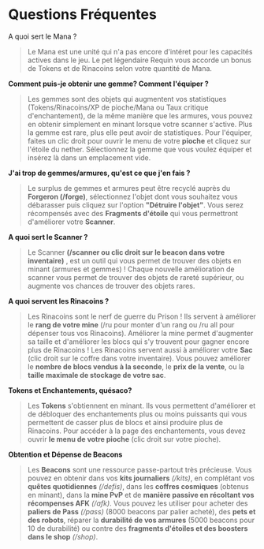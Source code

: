 # Questions Fréquentes

A quoi sert le Mana ?
> Le Mana est une unité qui n'a pas encore d'intéret pour les capacités actives dans le jeu. Le pet légendaire Requin vous accorde un bonus de Tokens et de Rinacoins selon votre quantité de Mana.

**Comment puis-je obtenir une gemme? Comment l'équiper ?**
> Les gemmes sont des objets qui augmentent vos statistiques (Tokens/Rinacoins/XP de pioche/Mana ou Taux critique d'enchantement), de la même manière que les armures, vous pouvez en obtenir simplement en minant lorsque votre
scanner s'active. Plus la gemme est rare, plus elle peut avoir de statistiques. Pour l'équiper, faites un clic droit pour ouvrir le menu de votre **pioche** et cliquez sur l'étoile du nether. Sélectionnez la gemme que vous
voulez équiper et insérez là dans un emplacement vide.

**J'ai trop de gemmes/armures, qu'est ce que j'en fais ?**
> Le surplus de gemmes et armures peut être recyclé auprès du **Forgeron (/forge)**, sélectionnez l'objet dont vous souhaitez vous débarasser puis cliquez sur l'option **"Détruire l'objet"**. Vous serez récompensés avec des **Fragments d'étoile** qui vous permettront d'améliorer votre **Scanner**.

**A quoi sert le Scanner ?**
> Le Scanner **(/scanner ou clic droit sur le beacon dans votre inventaire)** , est un outil qui vous permet de trouver des objets en minant (armures et gemmes) ! Chaque nouvelle amélioration de scanner vous permet de trouver des objets de rareté supérieur, ou augmente vos chances de trouver des objets rares.

**A quoi servent les Rinacoins ?**
> Les Rinacoins sont le nerf de guerre du Prison ! Ils servent à améliorer le **rang de votre mine** (/ru pour monter d'un rang ou /ru all pour dépenser tous vos Rinacoins). Améliorer la mine permet d'augmenter sa taille et d'améliorer les blocs qui s'y trouvent pour gagner encore plus de Rinacoins !
> Les Rinacoins servent aussi à améliorer votre **Sac** (clic droit sur le coffre dans votre inventaire). Vous pouvez améliorer le **nombre de blocs vendus à la seconde**, le **prix de la vente**, ou la **taille maximale de stockage de votre sac**.

**Tokens et Enchantements, quésaco?**
> Les **Tokens** s'obtiennent en minant. Ils vous permettent d'améliorer et de débloquer des enchantements plus ou moins puissants qui vous permettent de casser plus de blocs et ainsi produire plus de Rinacoins. Pour accéder à la page des enchantements, vous devez ouvrir **le menu de votre pioche** (clic droit sur votre pioche).

**Obtention et Dépense de Beacons**
> Les **Beacons** sont une ressource passe-partout très précieuse. Vous pouvez en obtenir dans vos **kits journaliers** *(/kits)*, en complétant vos **quêtes quotidiennes** *(/defis)*, dans les **coffres cosmiques** (obtenus en minant), dans la **mine PvP** et de **manière passive en récoltant vos récompenses AFK** *(/afk)*. Vous pouvez les utiliser pour acheter des **paliers de Pass** *(/pass)* (8000 beacons par palier acheté), des **pets et des robots**, réparer la **durabilité de vos armures** (5000 beacons pour 10 de durabilité) ou contre des **fragments d'étoiles et des boosters dans le shop** *(/shop)*.
